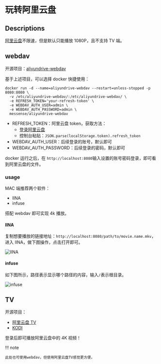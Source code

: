 # 玩转阿里云盘

## Descriptions

[阿里云盘](https://www.aliyundrive.com/drive)不限速，但是默认只能播放 1080P，且不支持 TV 端。

## webdav

开源项目：[aliyundrive-webdav](https://github.com/messense/aliyundrive-webdav)

基于上述项目，可以选择 docker 快捷使用：

```shell
docker run -d --name=aliyundrive-webdav --restart=unless-stopped -p 8080:8080 \
  -v /etc/aliyundrive-webdav/:/etc/aliyundrive-webdav/ \
  -e REFRESH_TOKEN='your-refresh-token' \
  -e WEBDAV_AUTH_USER=admin \
  -e WEBDAV_AUTH_PASSWORD=admin \
  messense/aliyundrive-webdav
```

- REFRESH_TOKEN：阿里云盘 token，获取方法：
  - [登录阿里云盘](https://www.aliyundrive.com/drive/)
  - 控制台粘贴：`JSON.parse(localStorage.token).refresh_token`
- WEBDAV_AUTH_USER：后续登录的账号，默认即可
- WEBDAV_AUTH_PASSWORD：后续登录的密码，默认即可

docker 运行之后，在 `http://localhost:8080`输入设置的账号密码登录，即可看到阿里云盘的文件。

### usage

MAC 端推荐两个软件：

- IINA
- infuse

搭配 webdav 即可实现 4k 播放。

#### IINA

复制想要播放的链接地址：`http://localhost:8080/path/to/movie.name.mkv`，进入 IINA，做下图操作，点击打开即可。

![IINA](https://happytsing-figure-bed.oss-cn-hangzhou.aliyuncs.com/aliyundrive/image-20220817111638946.png)

#### infuse

如下图所示，路径表示显示哪个路径的内容，输入`/`表示根目录。

![infuse](https://happytsing-figure-bed.oss-cn-hangzhou.aliyuncs.com/aliyundrive/image-20220817111801306.png)

## TV

开源项目：

- [阿里云盘 TV](https://aliyunpantv.gitlab.io/)
- [KODI](https://kodi.tv/)

登录后即可播放阿里云盘中的 4K 视频！

!!! note

    此处也可使用webdav，但使用阿里云盘TV感觉更方便。
